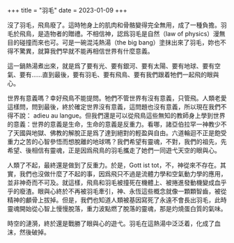 +++
title = "羽毛"
date = 2023-01-09
+++

沒了羽毛，飛鳥廢了。這時牠身上的肌肉和骨骼變得完全無用，成了一種負擔。羽毛於飛鳥，是造物者的贈禮。不相信神，認爲羽毛是自然（law of physics）漫無目的碰撞而來也可。可是一碗混沌熱湯（the big bang）塗抹出來了羽毛，妳也不得不驚異，就算我們早就不能再相信世界有什麼意義。

這一鍋熱湯煮出來，就是爲了要有光、要有銀河、要有太陽、要有地球、要有空氣、要有……直到最後，要有羽毛、要有飛鳥、要有我們跟着牠們一起飛的眼與心。

世界有意義嗎？幸好飛鳥不能提問。牠們不管世界有沒有意義，只管飛。人類老愛這樣問，問到最後，終於確定世界沒有意義，這問題也沒有意義，所以現在我們不得不說： adieu au langue。但我們還是可以從飛鳥這些無知的教師身上學到世界的意義：世界的意義是生命，生命的意義是反重力。看哪，諸亞伯拉罕一神教少不了天國與地獄、佛教的解脫正是爲了達到絕對的輕盈與自由。六道輪迴不正是飽受重力之苦的心智參悟而想脫離的地球嗎？我們希望有靈魂，不對，我們的祖先，先希望、後相信有靈魂，正是因爲飛鳥的羽毛攜走了她們一同遊弋天空的眼與心。

人類了不起，最終還是做到了反重力。於是，Gott ist tot，不，神從來不存在。其實，我們也沒做什麼了不起的事，因爲飛只不過是流體力學和空氣動力學的應用，並非神奇而不可及。就這樣，飛鳥和羽毛被撞死在機體上、被捲進發動機變成血乎乎的廢渣。眼與心終於不再被羽毛牽引，神、永恆這些概念就像一顆顆智齒，被從精神的顱骨上拔掉。但是，我們也知道人類被基因寫死了永遠不會長出羽毛，此時靈魂開始從心智上慢慢脫落，重力波點燃了脫落的靈魂，那是灼燒蛋白質的氣味。

時空的漣漪，終於還是戰勝了眼與心的遊弋。羽毛在這熱湯中泛泛着，化成了血沫，然後破掉。

